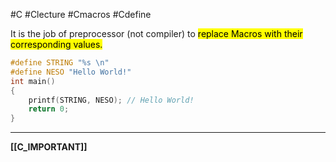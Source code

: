 #C #Clecture #Cmacros #Cdefine

It is the job of preprocessor (not compiler) to <mark class="hltr-blue">replace Macros with their corresponding values.</mark>

```C
#define STRING "%s \n"
#define NESO "Hello World!"
int main()
{
	printf(STRING, NESO); // Hello World!
	return 0;
}
```

---
**[[C_IMPORTANT]]**